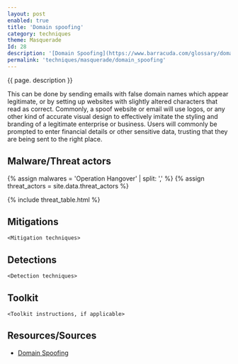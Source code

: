```yaml
---
layout: post
enabled: true
title: 'Domain spoofing'
category: techniques
theme: Masquerade
Id: 28
description: '[Domain Spoofing](https://www.barracuda.com/glossary/domain-spoofing), a common form of phishing, occurs when an attacker appears to use a company’s domain to impersonate a company or one of its employees.'
permalink: 'techniques/masquerade/domain_spoofing'
---
```

{{ page. description }}

This can be done by sending emails with false domain names which appear legitimate, or by setting up websites with slightly altered characters that read as correct. Commonly, a spoof website or email will use logos, or any other kind of accurate visual design to effectively imitate the styling and branding of a legitimate enterprise or business. Users will commonly be prompted to enter financial details or other sensitive data, trusting that they are being sent to the right place.

## Malware/Threat actors

{% assign malwares = 'Operation Hangover' | split: ',' %}
{% assign threat_actors = site.data.threat_actors %}

{% include threat_table.html %}

## Mitigations

`<Mitigation techniques>`

## Detections

`<Detection techniques>`

## Toolkit

`<Toolkit instructions, if applicable>`

## Resources/Sources

* [Domain Spoofing](https://www.barracuda.com/glossary/domain-spoofing)
